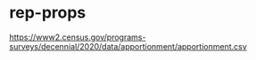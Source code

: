 # rep-props


https://www2.census.gov/programs-surveys/decennial/2020/data/apportionment/apportionment.csv
